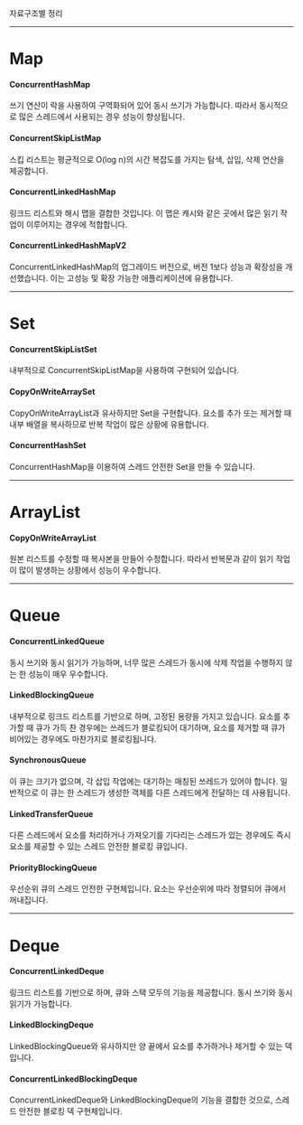 자료구조별 정리
**********************************************************************
# Map
#### ConcurrentHashMap
쓰기 연산이 락을 사용하여 구역화되어 있어 동시 쓰기가 가능합니다.
따라서 동시적으로 많은 스레드에서 사용되는 경우 성능이 향상됩니다.

#### ConcurrentSkipListMap
스킵 리스트는 평균적으로 O(log n)의 시간 복잡도를 가지는 탐색, 삽입, 삭제 연산을 제공합니다.

#### ConcurrentLinkedHashMap
링크드 리스트와 해시 맵을 결합한 것입니다. 
이 맵은 캐시와 같은 곳에서 많은 읽기 작업이 이루어지는 경우에 적합합니다.

#### ConcurrentLinkedHashMapV2
ConcurrentLinkedHashMap의 업그레이드 버전으로, 버전 1보다 성능과 확장성을 개선했습니다. 
이는 고성능 및 확장 가능한 애플리케이션에 유용합니다.

**********************************************************************
# Set
#### ConcurrentSkipListSet
내부적으로 ConcurrentSkipListMap을 사용하여 구현되어 있습니다.

#### CopyOnWriteArraySet
CopyOnWriteArrayList과 유사하지만 Set을 구현합니다.
요소를 추가 또는 제거할 때 내부 배열을 복사하므로 반복 작업이 많은 상황에 유용합니다.

#### ConcurrentHashSet
ConcurrentHashMap을 이용하여 스레드 안전한 Set을 만들 수 있습니다.

**********************************************************************
# ArrayList
#### CopyOnWriteArrayList
원본 리스트를 수정할 때 복사본을 만들어 수정합니다. 
따라서 반복문과 같이 읽기 작업이 많이 발생하는 상황에서 성능이 우수합니다.

**********************************************************************
# Queue
#### ConcurrentLinkedQueue
동시 쓰기와 동시 읽기가 가능하며, 너무 많은 스레드가 동시에 삭제 작업을 수행하지 않는 한 성능이 매우 우수합니다.

#### LinkedBlockingQueue
내부적으로 링크드 리스트를 기반으로 하며, 고정된 용량을 가지고 있습니다.
요소를 추가할 때 큐가 가득 찬 경우에는 쓰레드가 블로킹되어 대기하며, 요소를 제거할 때 큐가 비어있는 경우에도 마찬가지로 블로킹됩니다.

#### SynchronousQueue
이 큐는 크기가 없으며, 각 삽입 작업에는 대기하는 매칭된 쓰레드가 있어야 합니다.
일반적으로 이 큐는 한 스레드가 생성한 객체를 다른 스레드에게 전달하는 데 사용됩니다.

#### LinkedTransferQueue
다른 스레드에서 요소를 처리하거나 가져오기를 기다리는 스레드가 있는 경우에도 
즉시 요소를 제공할 수 있는 스레드 안전한 블로킹 큐입니다.

#### PriorityBlockingQueue
우선순위 큐의 스레드 안전한 구현체입니다.
요소는 우선순위에 따라 정렬되어 큐에서 꺼내집니다.

**********************************************************************
# Deque

#### ConcurrentLinkedDeque
링크드 리스트를 기반으로 하며, 큐와 스택 모두의 기능을 제공합니다.
동시 쓰기와 동시 읽기가 가능합니다.

#### LinkedBlockingDeque
LinkedBlockingQueue와 유사하지만 양 끝에서 요소를 추가하거나 제거할 수 있는 덱입니다.

#### ConcurrentLinkedBlockingDeque
ConcurrentLinkedDeque와 LinkedBlockingDeque의 기능을 결합한 것으로, 
스레드 안전한 블로킹 덱 구현체입니다.
